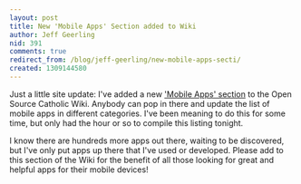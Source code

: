 ```yaml
---
layout: post
title: New 'Mobile Apps' Section added to Wiki
author: Jeff Geerling
nid: 391
comments: true
redirect_from: /blog/jeff-geerling/new-mobile-apps-secti/
created: 1309144580
---
```

<p>Just a little site update: I've added a new <a href="http://www.opensourcecatholic.com/wiki/117/online-mobile-catholic-ap">'Mobile Apps' section</a> to the Open Source Catholic Wiki. Anybody can pop in there and update the list of mobile apps in different categories. I've been meaning to do this for some time, but only had the hour or so to compile this listing tonight.</p><p>I know there are hundreds more apps out there, waiting to be discovered, but I've only put apps up there that I've used or developed. Please add to this section of the Wiki for the benefit of all those looking for great and helpful apps for their mobile devices!</p>
